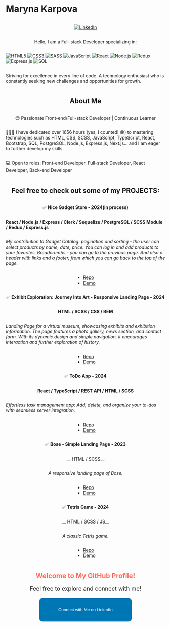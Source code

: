 # Maryna Karpova
<div style="display: flex; flex-direction: column; align-items: center;">

[![LinkedIn](https://img.shields.io/badge/-LinkedIn-blue?style=flat-square&logo=linkedin&logoColor=white&link=https://www.linkedin.com/in/maryna-karpova/)](https://www.linkedin.com/in/maryna-karpova/)

Hello, I am a Full-stack Developer specializing in:

![HTML5](https://img.icons8.com/color/48/000000/html-5.png)
![CSS3](https://img.icons8.com/color/48/000000/css3.png)
![SASS](https://img.icons8.com/color/48/000000/sass.png)
![JavaScript](https://img.icons8.com/color/48/000000/javascript.png)
![React](https://img.icons8.com/plasticine/48/000000/react.png)
![Node.js](https://img.icons8.com/color/48/000000/nodejs.png)
![Redux](https://img.icons8.com/color/48/000000/redux.png)
![Express.js](https://img.icons8.com/?size=48&id=WNoJgbzDr3i2&format=png&color=000000)
![SQL](https://img.icons8.com/?size=48&id=59952&format=png&color=000000)

Striving for excellence in every line of code. A technology enthusiast who is constantly seeking new challenges and opportunities for growth.

## About Me
😍 Passionate Front-end/Full-stack Developer | Continuous Learner

👨🏻‍💻 I have dedicated over 1656 hours (yes, I counted! 😁) to mastering technologies such as HTML, CSS, SCSS, JavaScript, TypeScript, React, Bootstrap, SQL, PostgreSQL, Node.js, Express.js, Next.js... and I am eager to further develop my skills.

💻 Open to roles: Front-end Developer, Full-stack Developer, React Developer, Back-end Developer

## Feel free to check out some of my PROJECTS:

✅ **Nice Gadget Store - 2024(in process)**

__React / Node.js / Express / Clerk / Sequelize / PostgreSQL / SCSS Module / Redux / Express.js__

*My contribution to Gadget Catalog: pagination and sorting - the user can select products by name, date, price. You can log in and add products to your favorites. Breadcrumbs - you can go to the previous page. And also a header with links and a footer, from which you can go back to the top of the page.*

- [Repo](https://github.com/marinatea/nice_gadget_store)
- [Demo](https://marinatea.github.io/nice_gadget_store/)

✅ **Exhibit Exploration: Journey Into Art - Responsive Landing Page - 2024**

__HTML / SCSS / CSS / BEM__

*Landing Page for a virtual museum, showcasing exhibits and exhibition information.
The page features a photo gallery, news section, and contact form.
With its dynamic design and simple navigation, it encourages interaction and further exploration of history.*

- [Repo](https://github.com/marinatea/themet/tree/develop)
- [Demo](https://marinatea.github.io/themet/)

✅ **ToDo App - 2024**

__React / TypeScript / REST API / HTML / SCSS__

*Effortless task management app: Add, delete, and organize your to-dos with seamless server integration.*

- [Repo](https://github.com/marinatea/react_todo-app-with-api/tree/develop)
- [Demo](https://marinatea.github.io/react_todo-app-with-api/)

✅ **Bose - Simple Landing Page - 2023**

__ HTML / SCSS__

*A responsive landing page of Bose.*

- [Repo](https://github.com/marinatea/bose_simple_landing)
- [Demo](https://marinatea.github.io/bose_simple_landing/)

✅ **Tetris Game - 2024**

__ HTML / SCSS / JS__

*A classic Tetris game.*

- [Repo](https://github.com/marinatea/Tetris_js)
- [Demo](https://marinatea.github.io/Tetris_js/)


<!-- Add interactive elements below -->
<div style="text-align: center;">
  <h2 style="color: #ff6f61;">Welcome to My GitHub Profile!</h2>
  <p style="font-size: 18px;">Feel free to explore and connect with me!</p>
  <a href="https://www.linkedin.com/in/maryna-karpova/" style="text-decoration: none;"><button style="background-color: #0077B5; color: white; padding: 30px 60px; border: none; border-radius: 10px; cursor: pointer;">Connect with Me on LinkedIn</button></a>
</div>

</div>
